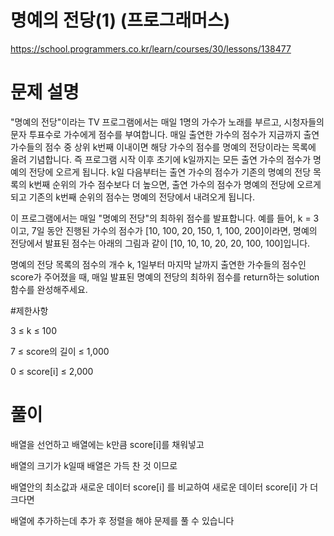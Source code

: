 # 명예의 전당(1) (프로그래머스)
https://school.programmers.co.kr/learn/courses/30/lessons/138477

# 문제 설명

"명예의 전당"이라는 TV 프로그램에서는 매일 1명의 가수가 노래를 부르고, 시청자들의 문자 투표수로 가수에게 점수를 부여합니다. 매일 출연한 가수의 점수가 지금까지 출연 가수들의 점수 중 상위 k번째 이내이면 해당 가수의 점수를 명예의 전당이라는 목록에 올려 기념합니다. 즉 프로그램 시작 이후 초기에 k일까지는 모든 출연 가수의 점수가 명예의 전당에 오르게 됩니다. k일 다음부터는 출연 가수의 점수가 기존의 명예의 전당 목록의 k번째 순위의 가수 점수보다 더 높으면, 출연 가수의 점수가 명예의 전당에 오르게 되고 기존의 k번째 순위의 점수는 명예의 전당에서 내려오게 됩니다.

이 프로그램에서는 매일 "명예의 전당"의 최하위 점수를 발표합니다. 예를 들어, k = 3이고, 7일 동안 진행된 가수의 점수가 [10, 100, 20, 150, 1, 100, 200]이라면, 명예의 전당에서 발표된 점수는 아래의 그림과 같이 [10, 10, 10, 20, 20, 100, 100]입니다.


명예의 전당 목록의 점수의 개수 k, 1일부터 마지막 날까지 출연한 가수들의 점수인 score가 주어졌을 때, 매일 발표된 명예의 전당의 최하위 점수를 return하는 solution 함수를 완성해주세요.

#제한사항

3 ≤ k ≤ 100

7 ≤ score의 길이 ≤ 1,000

0 ≤ score[i] ≤ 2,000

# 풀이

배열을 선언하고 배열에는 k만큼 score[i]를 채워넣고

배열의 크기가 k일때 배열은 가득 찬 것 이므로

배열안의 최소값과 새로운 데이터 score[i] 를 비교하여 새로운 데이터 score[i] 가 더 크다면

배열에 추가하는데 추가 후 정렬을 해야 문제를 풀 수 있습니다



